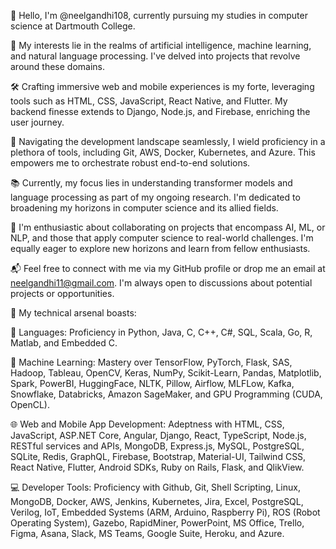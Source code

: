 
👋 Hello, I'm @neelgandhi108, currently pursuing my studies in computer science at Dartmouth College.

🧠 My interests lie in the realms of artificial intelligence, machine learning, and natural language processing. I've delved into projects that revolve around these domains.

🛠️ Crafting immersive web and mobile experiences is my forte, leveraging tools such as HTML, CSS, JavaScript, React Native, and Flutter. My backend finesse extends to Django, Node.js, and Firebase, enriching the user journey.

🚀 Navigating the development landscape seamlessly, I wield proficiency in a plethora of tools, including Git, AWS, Docker, Kubernetes, and Azure. This empowers me to orchestrate robust end-to-end solutions.

📚 Currently, my focus lies in understanding transformer models and language processing as part of my ongoing research. I'm dedicated to broadening my horizons in computer science and its allied fields.

🤝 I'm enthusiastic about collaborating on projects that encompass AI, ML, or NLP, and those that apply computer science to real-world challenges. I'm equally eager to explore new horizons and learn from fellow enthusiasts.

📬 Feel free to connect with me via my GitHub profile or drop me an email at neelgandhi11@gmail.com. I'm always open to discussions about potential projects or opportunities.

🔧 My technical arsenal boasts:

📜 Languages: Proficiency in Python, Java, C, C++, C#, SQL, Scala, Go, R, Matlab, and Embedded C.

🤖 Machine Learning: Mastery over TensorFlow, PyTorch, Flask, SAS, Hadoop, Tableau, OpenCV, Keras, NumPy, Scikit-Learn, Pandas, Matplotlib, Spark, PowerBI, HuggingFace, NLTK, Pillow, Airflow, MLFLow, Kafka, Snowflake, Databricks, Amazon SageMaker, and GPU Programming (CUDA, OpenCL).

🌐 Web and Mobile App Development: Adeptness with HTML, CSS, JavaScript, ASP.NET Core, Angular, Django, React, TypeScript, Node.js, RESTful services and APIs, MongoDB, Express.js, MySQL, PostgreSQL, SQLite, Redis, GraphQL, Firebase, Bootstrap, Material-UI, Tailwind CSS, React Native, Flutter, Android SDKs, Ruby on Rails, Flask, and QlikView.

💻 Developer Tools: Proficiency with Github, Git, Shell Scripting, Linux, MongoDB, Docker, AWS, Jenkins, Kubernetes, Jira, Excel, PostgreSQL, Verilog, IoT, Embedded Systems (ARM, Arduino, Raspberry Pi), ROS (Robot Operating System), Gazebo, RapidMiner, PowerPoint, MS Office, Trello, Figma, Asana, Slack, MS Teams, Google Suite, Heroku, and Azure.

<!---
neelgandhi108/neelgandhi108 is a ✨ special ✨ repository because its `README.md` (this file) appears on your GitHub profile.
You can click the Preview link to take a look at your changes.
--->




